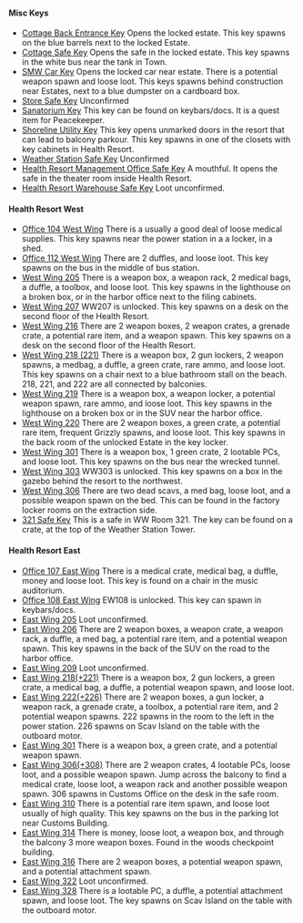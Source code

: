 #### Misc Keys

- [Cottage Back Entrance Key][01] Opens the locked estate. This
  key spawns on the blue barrels next to the locked Estate.
- [Cottage Safe Key][02] Opens the safe in the locked estate.
  This key spawns in the white bus near the tank in Town. 
- [SMW Car Key][03] Opens the locked car near estate. There is a
  potential weapon spawn and loose loot. This keys spawns behind construction
  near Estates, next to a blue dumpster on a cardboard box. 
- [Store Safe Key][04] Unconfirmed
- [Sanatorium Key][05] This key can be found on keybars/docs. It
  is a quest item for Peacekeeper.
- [Shoreline Utility Key][06] This key opens unmarked doors in
  the resort that can lead to balcony parkour. This key spawns in one of the
  closets with key cabinets in Health Resort. 
- [Weather Station Safe Key][07] Unconfirmed
- [Health Resort Management Office Safe Key][08] A mouthful. It
  opens the safe in the theater room inside Health Resort. 
- [Health Resort Warehouse Safe Key][09] Loot unconfirmed. 

#### Health Resort West

- [Office 104 West Wing][10] There is a usually a good deal of
  loose medical supplies. This key spawns near the power station in a a locker,
  in a shed. 
- [Office 112 West Wing][11] There are 2 duffles, and loose loot.
  This key spawns on the bus in the middle of bus station. 
- [West Wing 205][12] There is a weapon box, a weapon rack, 2
  medical bags, a duffle, a toolbox, and loose loot. This key spawns in the
  lighthouse on a broken box, or in the harbor office next to the filing
  cabinets.
- [West Wing 207][13] WW207 is unlocked. This key spawns on a
  desk on the second floor of the Health Resort.
- [West Wing 216][14] There are 2 weapon boxes, 2 weapon crates,
  a grenade crate, a potential rare item, and a weapon spawn. This key spawns
  on a desk on the second floor of the Health Resort. 
- [West Wing 218 (221)][15] There is a weapon box, 2 gun lockers,
  2 weapon spawns, a medbag, a duffle, a green crate, rare ammo, and loose
  loot. This key spawns on a chair next to a blue bathroom stall on the beach.
  218, 221, and 222 are all connected by balconies.
- [West Wing 219][16] There is a weapon box, a weapon locker, a
  potential weapon spawn, rare ammo, and loose loot. This key spawns in the
  lighthouse on a broken box or in the SUV near the harbor office. 
- [West Wing 220][17] There are 2 weapon boxes, a green crate, a
  potential rare item, frequent Grizzly spawns, and loose loot. This key spawns
  in the back room of the unlocked Estate in the key locker.
- [West Wing 301][18] There is a weapon box, 1 green crate, 2
  lootable PCs, and loose loot. This key spawns on the bus near the wrecked
  tunnel.
- [West Wing 303][19] WW303 is unlocked. This key spawns on a box
  in the gazebo behind the resort to the northwest.
- [West Wing 306][20]  There are two dead scavs, a med bag, loose
  loot, and a possible weapon spawn on the bed. This can be found in the
  factory locker rooms on the extraction side. 
- [321 Safe Key][21] This is a safe in WW Room 321. The key can
  be found on a crate, at the top of the Weather Station Tower. 

#### Health Resort East

- [Office 107 East Wing][22] There is a medical crate, medical
  bag, a duffle, money and loose loot. This key is found on a chair in the
  music auditorium.
- [Office 108 East Wing][23] EW108 is unlocked. This key can
  spawn in keybars/docs. 
- [East Wing 205][24] Loot unconfirmed. 
- [East Wing 206][25] There are 2 weapon boxes, a weapon crate, a
  weapon rack, a duffle, a med bag, a potential rare item, and a potential
  weapon spawn. This key spawns in the back of the SUV on the road to the
  harbor office. 
- [East Wing 209][26] Loot unconfirmed.
- [East Wing 218(+221)][27] There is a weapon box, 2 gun lockers,
  a green crate, a medical bag, a duffle, a potential weapon spawn, and loose
  loot.
- [East Wing 222(+226)][28] There are 2 weapon boxes, a gun
  locker, a weapon rack, a grenade crate, a toolbox, a potential rare item, and
  2 potential weapon spawns. 222 spawns in the room to the left in the power
  station. 226 spawns on Scav Island on the table with the outboard motor. 
- [East Wing 301][29] There is a weapon box, a green crate, and a
  potential weapon spawn. 
- [East Wing 306(+308)][30] There are 2 weapon crates, 4 lootable
  PCs, loose loot, and a possible weapon spawn. Jump across the balcony to find
  a medical crate, loose loot, a weapon rack and another possible weapon spawn.
  306 spawns in Customs Office on the desk in the safe room. 
- [East Wing 310][31] There is a potential rare item spawn, and
  loose loot usually of high quality. This key spawns on the bus in the parking
  lot near Customs Building.
- [East Wing 314][32] There is money, loose loot, a weapon box,
  and through the balcony 3 more weapon boxes. Found in the woods checkpoint
  building.
- [East Wing 316][33] There are 2 weapon boxes, a potential
  weapon spawn, and a potential attachment spawn.
- [East Wing 322][34] Loot unconfirmed.
- [East Wing 328][35] There is a lootable PC, a duffle, a
  potential attachment spawn, and loose loot. The key spawns on Scav Island on
  the table with the outboard motor. 

[01]: #
[02]: #
[03]: #
[04]: #
[05]: #
[06]: #
[07]: #
[08]: #
[09]: #
[10]: #
[11]: #
[12]: #
[13]: #
[14]: #
[15]: #
[16]: #
[17]: #
[18]: #
[19]: #
[20]: #
[21]: #
[22]: #
[23]: #
[24]: #
[25]: #
[26]: #
[27]: #
[28]: #
[29]: #
[30]: #
[31]: #
[32]: #
[33]: #
[34]: #
[35]: #

